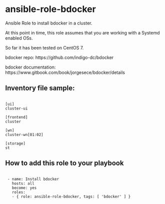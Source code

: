 # ansible-role-bdocker
<p>Ansible Role to install bdocker in a cluster.</p>
<p>At this point in time, this role assumes that you are working with a Systemd enabled OSs.</p>
<p>So far it has been tested on CentOS 7.</p>
<p>bdocker repo: https://github.com/indigo-dc/bdocker</p>
<p>bdocker documentation: https://www.gitbook.com/book/jorgesece/bdocker/details</p>

## Inventory file sample:
<pre><code>
[ui]
cluster-ui

[frontend]
cluster

[wn]
cluster-wn[01:02]

[storage]
st
</code></pre>

## How to add this role to your playbook
<pre><code>
 - name: Install bdocker
   hosts: all
   become: yes
   roles:
   - { role: ansible-role-bdocker, tags: [ 'bdocker' ] }
</code></pre>

